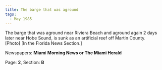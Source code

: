 ```yaml
---  
title: The barge that was aground  
tags:  
  - May 1985  
---  
```

  
The barge that was aground near Riviera Beach and aground again 2 days later near Hobe Sound, is sunk as an artificial reef off Martin County. [Photo] [In the Florida News Section.]  
  
Newspapers: **Miami Morning News or The Miami Herald**  
  
Page: **2**, Section: **B** 
